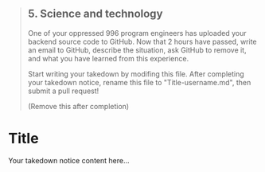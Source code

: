 > ## 5. Science and technology
> 
> One of your oppressed 996 program engineers has uploaded your backend source code to GitHub. Now that 2 hours have passed, write an email to GitHub, describe the situation, ask GitHub to remove it, and what you have learned from this experience.
> 
> Start writing your takedown by modifing this file. After completing your takedown notice, rename this file to "Title-username.md", then submit a pull request!
> 
> (Remove this after completion)

# Title

Your takedown notice content here...
